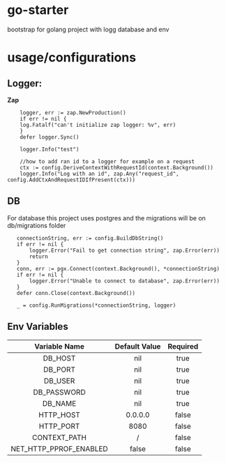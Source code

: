# go-starter

bootstrap for golang project with logg database and env

# usage/configurations

## Logger:

**Zap**

```
    logger, err := zap.NewProduction()
    if err != nil {
    log.Fatalf("can't initialize zap logger: %v", err)
    }
    defer logger.Sync()
    
    logger.Info("test")
  
    //how to add ran id to a logger for example on a request
    ctx := config.DeriveContextWithRequestId(context.Background())
    logger.Info("Log with an id", zap.Any("request_id", config.AddCtxAndRequestIDIfPresent(ctx)))
```

## DB
 For database this project uses postgres and the migrations will be on db/migrations folder
 ```
    connectionString, err := config.BuildDbString()
    if err != nil {
        logger.Error("Fail to get connection string", zap.Error(err))
        return
    }
    conn, err := pgx.Connect(context.Background(), *connectionString)
    if err != nil {
        logger.Error("Unable to connect to database", zap.Error(err))
    }
    defer conn.Close(context.Background())
    
    _ = config.RunMigrations(*connectionString, logger)
```

## Env Variables

|     Variable Name      | Default Value | Required |
|:----------------------:|:-------------:|:--------:|
|        DB_HOST         |      nil      |   true   |
|        DB_PORT         |      nil      |   true   |
|        DB_USER         |      nil      |   true   |
|      DB_PASSWORD       |      nil      |   true   |
|        DB_NAME         |      nil      |   true   |
|       HTTP_HOST        |    0.0.0.0    |  false   |
|       HTTP_PORT        |     8080      |  false   |
|      CONTEXT_PATH      |       /       |  false   |
| NET_HTTP_PPROF_ENABLED |     false     |  false   |
